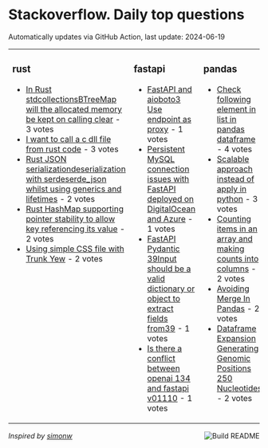 # Stackoverflow. Daily top questions 

Automatically updates via GitHub Action, last update: <!-- date starts -->2024-06-19<!-- date ends -->


<table><tr><td valign="top" width="33%">

### rust
<!-- rust starts -->
* [In Rust stdcollectionsBTreeMap will the allocated memory be kept on calling clear](https://stackoverflow.com/questions/78640890/in-rust-stdcollectionsbtreemap-will-the-allocated-memory-be-kept-on-calling) - 3 votes
* [I want to call a c dll file from rust code](https://stackoverflow.com/questions/78636084/i-want-to-call-a-c-dll-file-from-rust-code) - 3 votes
* [Rust JSON serializationdeserialization with serdeserde_json whilst using generics and lifetimes](https://stackoverflow.com/questions/78635375/rust-json-serialization-deserialization-with-serde-serde-json-whilst-using-gener) - 2 votes
* [Rust HashMap supporting pointer stability to allow key referencing its value](https://stackoverflow.com/questions/78641462/rust-hashmap-supporting-pointer-stability-to-allow-key-referencing-its-value) - 2 votes
* [Using simple CSS file with Trunk  Yew](https://stackoverflow.com/questions/78638371/using-simple-css-file-with-trunk-yew) - 2 votes
<!-- rust ends -->
</td><td valign="top" width="34%">


### fastapi
<!-- fastapi starts -->
* [FastAPI and aioboto3 Use endpoint as proxy](https://stackoverflow.com/questions/78642161/fastapi-and-aioboto3-use-endpoint-as-proxy) - 1 votes
* [Persistent MySQL connection issues with FastAPI deployed on DigitalOcean and Azure](https://stackoverflow.com/questions/78644422/persistent-mysql-connection-issues-with-fastapi-deployed-on-digitalocean-and-azu) - 1 votes
* [FastAPI  Pydantic  39Input should be a valid dictionary or object to extract fields from39](https://stackoverflow.com/questions/78636954/fastapi-pydantic-input-should-be-a-valid-dictionary-or-object-to-extract-fi) - 1 votes
* [Is there a conflict between openai 134 and fastapi v01110](https://stackoverflow.com/questions/78635680/is-there-a-conflict-between-openai-1-34-and-fastapi-v0-111-0) - 1 votes
<!-- fastapi ends -->
</td><td valign="top" width="34%">


### pandas
<!-- pandas starts -->
* [Check following element in list in pandas dataframe](https://stackoverflow.com/questions/78642298/check-following-element-in-list-in-pandas-dataframe) - 4 votes
* [Scalable approach instead of apply in python](https://stackoverflow.com/questions/78639630/scalable-approach-instead-of-apply-in-python) - 3 votes
* [Counting items in an array and making counts into columns](https://stackoverflow.com/questions/78636490/counting-items-in-an-array-and-making-counts-into-columns) - 2 votes
* [Avoiding Merge In Pandas](https://stackoverflow.com/questions/78636936/avoiding-merge-in-pandas) - 2 votes
* [Dataframe Expansion Generating Genomic Positions  250 Nucleotides](https://stackoverflow.com/questions/78640299/dataframe-expansion-generating-genomic-positions-250-nucleotides) - 2 votes
<!-- pandas ends -->
</td></tr></table>

<a href="https://github.com/hp0404/hp0404/actions"><img src="https://github.com/hp0404/hp0404/workflows/Build%20README/badge.svg" align="right" alt="Build README"></a> <p>*Inspired by  [simonw](https://github.com/simonw/simonw)*</p>
